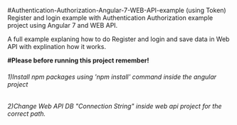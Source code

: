 #Authentication-Authorization-Angular-7-WEB-API-example (using Token)
Register and login example with Authentication Authorization example project using Angular 7 and WEB API.

A full example explaning how to do Register and login and save data in Web API with explination how it works.


<strong>#Please before running this project remember! </strong>
<h6>1)Install npm packages using 'npm install' command inside the angular project</h6>                
<h6>2)Change Web API DB "Connection String" inside web api project for the correct path. </h6> 
